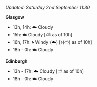 *Updated: Saturday 2nd September 11:30*

**Glasgow**

* 13h, 14h: :cloud: Cloudy
* 15h: :cloud: Cloudy [:partly_sunny: as of 10h]
* 16h, 17h: :cyclone: Windy (:cloud:) [:cyclone:(:partly_sunny:) as of 10h]
* 18h - 0h: :cloud: Cloudy

**Edinburgh**

* 13h - 17h: :cloud: Cloudy [:partly_sunny: as of 10h]
* 18h - 0h: :cloud: Cloudy
